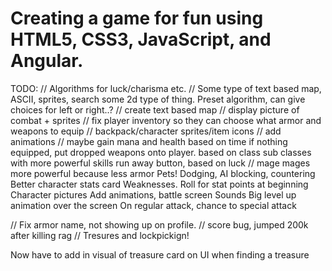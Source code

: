 # Creating a game for fun using HTML5, CSS3, JavaScript, and Angular.

TODO:
  // Algorithms for luck/charisma etc.
  // Some type of text based map, ASCII, sprites, search some 2d type of thing. Preset algorithm, can give choices for left or right..?
  // create text based map
  // display picture of combat + sprites
  // fix player inventory so they can choose what armor and weapons to equip
  // backpack/character sprites/item icons
  // add animations
  // maybe gain mana and health based on time
  if nothing equipped, put dropped weapons onto player. based on class
  sub classes with more powerful skills
  run away button, based on luck
  // mage mages more powerful because less armor
  Pets!
  Dodging, AI
  blocking, countering
  Better character stats card
  Weaknesses.
  Roll for stat points at beginning
  Character pictures
  Add animations, battle screen
  Sounds
  Big level up animation over the screen
  On regular attack, chance to special attack


  // Fix armor name, not showing up on profile.
  // score bug, jumped 200k after killing rag
  // Tresures and lockpickign!



Now have to add in visual of treasure card on UI when finding a treasure
